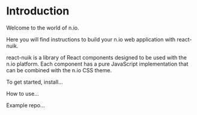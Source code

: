# Introduction

Welcome to the world of n.io.

Here you will find instructions to build your n.io web application with react-nuik.

react-nuik is a library of React components designed to be used with the n.io platform. Each component has a pure JavaScript implementation that can be combined with the n.io CSS theme.

To get started, install…

How to use…

Example repo…
